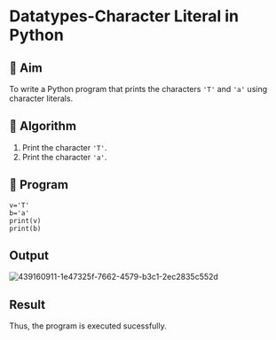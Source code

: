 # Datatypes-Character Literal in Python

## 🎯 Aim
To write a Python program that prints the characters `'T'` and `'a'` using character literals.

## 🧠 Algorithm
1. Print the character `'T'`.
2. Print the character `'a'`.

## 🧾 Program
```
v='T'
b='a'
print(v)
print(b)
```

## Output
![439160911-1e47325f-7662-4579-b3c1-2ec2835c552d](https://github.com/user-attachments/assets/d9a9c0ed-b64c-476e-948a-cdc3e4c4a20a)

## Result
Thus, the program is executed sucessfully.
